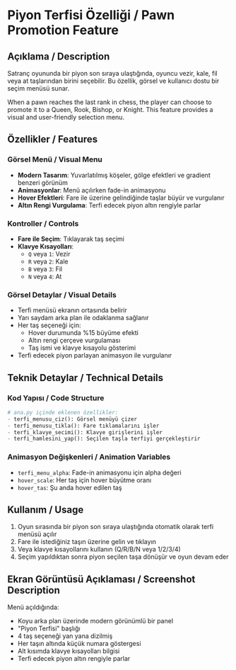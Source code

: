# Piyon Terfisi Özelliği / Pawn Promotion Feature

## Açıklama / Description

Satranç oyununda bir piyon son sıraya ulaştığında, oyuncu vezir, kale, fil veya at taşlarından birini seçebilir. Bu özellik, görsel ve kullanıcı dostu bir seçim menüsü sunar.

When a pawn reaches the last rank in chess, the player can choose to promote it to a Queen, Rook, Bishop, or Knight. This feature provides a visual and user-friendly selection menu.

## Özellikler / Features

### Görsel Menü / Visual Menu
- **Modern Tasarım**: Yuvarlatılmış köşeler, gölge efektleri ve gradient benzeri görünüm
- **Animasyonlar**: Menü açılırken fade-in animasyonu
- **Hover Efektleri**: Fare ile üzerine gelindiğinde taşlar büyür ve vurgulanır
- **Altın Rengi Vurgulama**: Terfi edecek piyon altın rengiyle parlar

### Kontroller / Controls
- **Fare ile Seçim**: Tıklayarak taş seçimi
- **Klavye Kısayolları**:
  - `Q` veya `1`: Vezir
  - `R` veya `2`: Kale
  - `B` veya `3`: Fil
  - `N` veya `4`: At

### Görsel Detaylar / Visual Details
- Terfi menüsü ekranın ortasında belirir
- Yarı saydam arka plan ile odaklanma sağlanır
- Her taş seçeneği için:
  - Hover durumunda %15 büyüme efekti
  - Altın rengi çerçeve vurgulaması
  - Taş ismi ve klavye kısayolu gösterimi
- Terfi edecek piyon parlayan animasyon ile vurgulanır

## Teknik Detaylar / Technical Details

### Kod Yapısı / Code Structure
```python
# ana.py içinde eklenen özellikler:
- terfi_menusu_ciz(): Görsel menüyü çizer
- terfi_menusu_tikla(): Fare tıklamalarını işler
- terfi_klavye_secimi(): Klavye girişlerini işler
- terfi_hamlesini_yap(): Seçilen taşla terfiyi gerçekleştirir
```

### Animasyon Değişkenleri / Animation Variables
- `terfi_menu_alpha`: Fade-in animasyonu için alpha değeri
- `hover_scale`: Her taş için hover büyütme oranı
- `hover_tas`: Şu anda hover edilen taş

## Kullanım / Usage

1. Oyun sırasında bir piyon son sıraya ulaştığında otomatik olarak terfi menüsü açılır
2. Fare ile istediğiniz taşın üzerine gelin ve tıklayın
3. Veya klavye kısayollarını kullanın (Q/R/B/N veya 1/2/3/4)
4. Seçim yapıldıktan sonra piyon seçilen taşa dönüşür ve oyun devam eder

## Ekran Görüntüsü Açıklaması / Screenshot Description

Menü açıldığında:
- Koyu arka plan üzerinde modern görünümlü bir panel
- "Piyon Terfisi" başlığı
- 4 taş seçeneği yan yana dizilmiş
- Her taşın altında küçük numara göstergesi
- Alt kısımda klavye kısayolları bilgisi
- Terfi edecek piyon altın rengiyle parlar